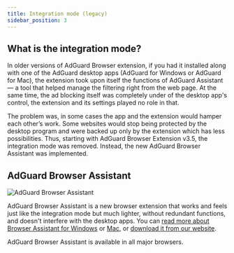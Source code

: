```yaml
---
title: Integration mode (legacy)
sidebar_position: 3
---
```


## What is the integration mode?

In older versions of AdGuard Browser extension, if you had it installed along with one of the AdGuard desktop apps (AdGuard for Windows or AdGuard for Mac), the extension took upon itself the functions of AdGuard Assistant — a tool that helped manage the filtering right from the web page. At the same time, the ad blocking itself was completely under of the desktop app's control, the extension and its settings played no role in that.

The problem was, in some cases the app and the extension would hamper each other’s work. Some websites would stop being protected by the desktop program and were backed up only by the extension which has less possibilities. Thus, starting with AdGuard Browser Extension v3.5, the integration mode was removed. Instead, the new AdGuard Browser Assistant was implemented.

## AdGuard Browser Assistant

![AdGuard Browser Assistant](https://cdn.adguard.com/content/kb/ad_blocker/browser_extension/ad_blocker_browser_extension_assistant.png)

AdGuard Browser Assistant is a new browser extension that works and feels just like the integration mode but much lighter, without redundant functions, and doesn't interfere with the desktop apps. You can [read more about Browser Assistant for Windows](/adguard-for-windows/browser-assistant) or [Mac](/adguard-for-mac/browser-assistant), or [download it from our website](https://adguard.com/adguard-assistant/overview.html).

AdGuard Browser Assistant is available in all major browsers.